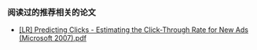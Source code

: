 ### 阅读过的推荐相关的论文

 - [[LR] Predicting Clicks - Estimating the Click-Through Rate for New Ads (Microsoft 2007).pdf]()
